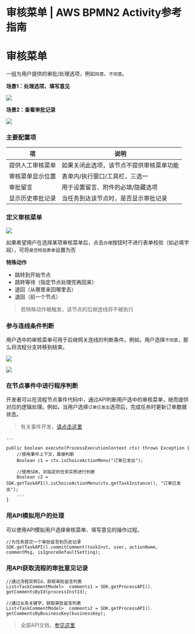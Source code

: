 # 审核菜单 | AWS BPMN2 Activity参考指南

# 审核菜单

一组为用户提供的审批/处理选项，例如`同意`、`不同意`。

**场景1：处理选项、填写意见**

![](https://docs.awspaas.com/reference-guide/aws-paas-process-activity-reference-guide/user_task/5.png)

**场景2：查看审批记录**

![](https://docs.awspaas.com/reference-guide/aws-paas-process-activity-reference-guide/user_task/6.png)

### 主要配置项

项 | 说明  
---|---  
提供人工审核菜单 | 如果关闭此选项，该节点不提供审核菜单功能  
审核菜单显示位置 | 表单内/执行窗口/工具栏，三选一  
审批留言 | 用于设置留言、附件的必填/隐藏选项  
显示历史审批记录 | 当任务到达该节点时，是否显示审批记录  
  
### 定义审核菜单

![](https://docs.awspaas.com/reference-guide/aws-paas-process-activity-reference-guide/user_task/4.png)

如果希望用户在选择某项审核菜单后，点击`办理`按钮时不进行表单校验（如必填字段），可将`是否校验表单`设置为否

**特殊动作**

  * 跳转到开始节点
  * 跳转等待（指定节点处理完再回来）
  * 退回（从哪里来回哪里去）
  * 退回（前一个节点）

> 若特殊动作被触发，该节点的后继连线将不被执行

### 参与连线条件判断

用户选中的审核菜单可用于后继网关连线的判断条件。例如，用户选择`不同意`，那么将流程分支转移到结束。

![](https://docs.awspaas.com/reference-guide/aws-paas-process-activity-reference-guide/user_task/7.png)

![](https://docs.awspaas.com/reference-guide/aws-paas-process-activity-reference-guide/user_task/8.png)

### 在节点事件中进行程序判断

开发者可以在流程节点事件代码中，通过API判断用户选中的审核菜单，继而提供对应的逻辑处理。例如，当用户选择`订单已发出`选项后，完成任务时更新订单数据状态。

> 有关事件开发，[请点击这里](<https://docs.awspaas.com/reference-guide/aws-paas-process-listener-reference-guide/index.html>)
    
    
    ...
    
    public boolean execute(ProcessExecutionContext ctx) throws Exception {
        //使用事件上下文，直接判断
        Boolean c1 = ctx.isChoiceActionMenu("订单已发出");
    
        //使用SDK，对指定的任务实例进行判断
        Boolean c2 = SDK.getTaskAPI().isChoiceActionMenu(ctx.getTaskInstance(), "订单已发出");
        ...
    }
    

### 用API模拟用户的处理

可以使用API模拟用户选择审核菜单、填写意见的操作过程。
    
    
    //为任务提交一个审批留言到历史记录
    SDK.getTaskAPI().commitComment(taskInst, user, actionName,
    commentMsg, isIgnoreDefaultSetting);
    

### 用API获取流程的审批意见记录
    
    
    //通过流程实例Id，获取审批留言列表
    List<TaskCommentModel>  comments1 = SDK.getProcessAPI().
    getCommentsById(processInstId);
    
    //通过业务关键字，获取审批留言列表
    List<TaskCommentModel>  comments2 = SDK.getProcessAPI().
    getCommentsByBusinessKey(businessKey);
    

> 全部API文档，[参见这里](<https://docs.awspaas.com/reference-guide/aws-paas-api-guide/native/java_doc.html>)